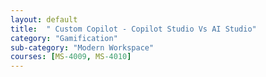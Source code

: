 ```yaml
---
layout: default
title:  " Custom Copilot - Copilot Studio Vs AI Studio"
category: "Gamification"
sub-category: "Modern Workspace"
courses: [MS-4009, MS-4010]
---
```

